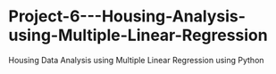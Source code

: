 # Project-6---Housing-Analysis-using-Multiple-Linear-Regression
Housing Data Analysis using Multiple Linear Regression using Python

